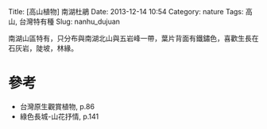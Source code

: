 Title: [高山植物] 南湖杜鵑
Date: 2013-12-14 10:54
Category: nature
Tags: 高山, 台灣特有種
Slug: nanhu_dujuan

南湖山區特有，只分布與南湖北山與五岩峰一帶，葉片背面有鐵鏽色，喜歡生長在石灰岩，陡坡，林緣。

# 參考
* 台灣原生觀賞植物, p.86
* 綠色長城-山花抒情, p.141
